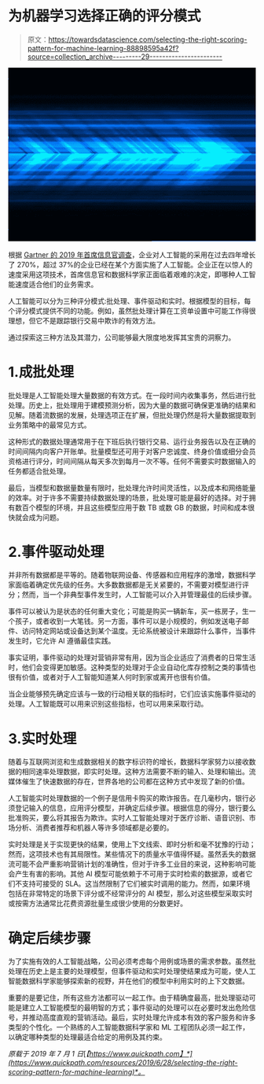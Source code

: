 # 为机器学习选择正确的评分模式

> 原文：<https://towardsdatascience.com/selecting-the-right-scoring-pattern-for-machine-learning-88898595a42f?source=collection_archive---------29----------------------->

![](img/df235bc96fc8d7922f317de62d1ad5c5.png)

根据 [Gartner 的 2019 年首席信息官调查](https://www.gartner.com/en/newsroom/press-releases/2019-01-21-gartner-survey-shows-37-percent-of-organizations-have)，企业对人工智能的采用在过去四年增长了 270%，超过 37%的企业已经在某个方面实施了人工智能。企业正在以惊人的速度采用这项技术，首席信息官和数据科学家正面临着艰难的决定，即哪种人工智能速度适合他们的业务需求。

人工智能可以分为三种评分模式:批处理、事件驱动和实时。根据模型的目标，每个评分模式提供不同的功能。例如，虽然批处理计算在工资单设置中可能工作得很理想，但它不是跟踪银行交易中欺诈的有效方法。

通过探索这三种方法及其潜力，公司能够最大限度地发挥其宝贵的洞察力。

# 1.成批处理

批处理是人工智能处理大量数据的有效方式。在一段时间内收集事务，然后进行批处理。历史上，批处理用于建模预测分析，因为大量的数据可确保更准确的结果和见解。随着流数据的发展，处理选项正在扩展，但批处理仍然是将大量数据提取到业务策略中的最常见方式。

这种形式的数据处理通常用于在下班后执行银行交易、运行业务报告以及在正确的时间间隔内向客户开账单。批量模型还可用于对客户忠诚度、终身价值或细分会员资格进行评分，时间间隔从每天多次到每月一次不等。任何不需要实时数据输入的任务都适合批处理。

最后，当模型和数据量数量有限时，批处理允许时间灵活性，以及成本和网络能量的效率。对于许多不需要持续数据处理的场景，批处理可能是最好的选择。对于拥有数百个模型的环境，并且这些模型应用于数 TB 或数 GB 的数据，时间和成本很快就会成为问题。

# 2.事件驱动处理

并非所有数据都是平等的。随着物联网设备、传感器和应用程序的激增，数据科学家面临着确定优先级的任务。大多数数据都是无关紧要的，不需要对模型进行评分；然而，当一个非典型事件发生时，人工智能可以介入并管理最佳的后续步骤。

事件可以被认为是状态的任何重大变化；可能是购买一辆新车，买一栋房子，生一个孩子，或者收到一大笔钱。另一方面，事件可以是小规模的，例如发送电子邮件、访问特定网站或设备达到某个温度。无论系统被设计来跟踪什么事件，当事件发生时，它允许 AI 遵循最佳实践。

事实证明，事件驱动的处理对营销非常有用，因为当企业适应了消费者的日常生活时，他们会变得更加敏感。这种类型的处理对于企业自动化库存控制之类的事情也很有价值，或者对于人工智能知道某人何时到家或离开也很有价值。

当企业能够预先确定应该与一致的行动相关联的指标时，它们应该实施事件驱动的处理。人工智能既可以用来识别这些指标，也可以用来采取行动。

# 3.实时处理

随着与互联网浏览和生成数据相关的数字标识符的增长，数据科学家努力以接收数据的相同速率处理数据，即实时处理。这种方法需要不断的输入、处理和输出。流媒体催生了快速数据的存在，世界各地的公司都在这种方式中发现了新的价值。

人工智能实时处理数据的一个例子是信用卡购买的欺诈报告。在几毫秒内，银行必须登记输入的信息，应用评分模型，并确定后续步骤。根据信息的得分，银行要么批准购买，要么将其报告为欺诈。实时人工智能处理对于医疗诊断、语音识别、市场分析、消费者推荐和机器人等许多领域都是必要的。

实时处理是关于实现更快的结果，使用上下文线索、即时分析和毫不犹豫的行动；然而，这项技术也有其局限性。某些情况下的质量水平值得怀疑。虽然丢失的数据流可能不会严重影响营销计划的准确性，但对于许多工业目的来说，这种影响可能会产生有害的影响。其他 AI 模型可能依赖于不可用于实时检索的数据源，或者它们不支持可接受的 SLA。这当然限制了它们被实时调用的能力。然而，如果环境包括在非常特定的场景下评分或不经常评分的 AI 模型，那么对这些模型采取实时或按需方法通常比花费资源批量生成很少使用的分数更好。

# 确定后续步骤

为了实施有效的人工智能战略，公司必须考虑每个用例或场景的需求参数。虽然批处理在历史上是主要的处理模型，但事件驱动和实时处理使结果成为可能，使人工智能数据科学家能够探索新的视野，并在他们的模型中利用实时的上下文数据。

重要的是要记住，所有这些方法都可以一起工作。由于精确度最高，批处理驱动可能是建立人工智能模型的最明智的方式；事件驱动的处理可以在必要时发出危险信号，并推动高度直观的营销活动。最后，实时处理允许成本有效的客户服务和许多类型的个性化。一个熟练的人工智能数据科学家和 ML 工程团队必须一起工作，以确定哪种类型的处理最适合给定的用例及其约束。

*原载于 2019 年 7 月 1 日*[*【https://www.quickpath.com】*](https://www.quickpath.com/resources/2019/6/28/selecting-the-right-scoring-pattern-for-machine-learning)*。*